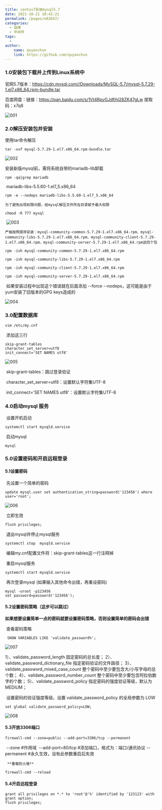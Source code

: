 ```yaml
---
title: centos7安装mysql5.7
date: 2021-10-21 10:42:21
permalink: /pages/e82647/
categories:
  - 运维
  - 中间件
tags:
  - 
author:
    name: quyanchun
    link: https://github.com/quyanchun
---
```


### 1.0安装包下载并上传到Linux系统中

官网5.7版本：https://cdn.mysql.com//Downloads/MySQL-5.7/mysql-5.7.29-1.el7.x86_64.rpm-bundle.tar

百度网盘：链接：https://pan.baidu.com/s/1Vt4RpyGJdfjhj28ZK47gLw 
提取码：x7q8 

![001](https://cdn.jsdelivr.net/gh/quyanchun/public_img/blog/202110211236878.jpg)

### 2.0解压安装包并安装

使用tar命令解压

```
tar -xvf mysql-5.7.29-1.el7.x86_64.rpm-bundle.tar
```

![002](https://cdn.jsdelivr.net/gh/quyanchun/public_img/blog/202110211236879.png)

安装新版mysql前，需将系统自带的mariadb-lib卸载

```
rpm -qa|grep mariadb
```

​	mariadb-libs-5.5.60-1.el7_5.x86_64

```
rpm -e --nodeps mariadb-libs-5.5.60-1.el7_5.x86_64
```

 	为了避免出现权限问题，给mysql解压文件所在目录赋予最大权限

```
chmod -R 777 mysql
```

​	![003](https://cdn.jsdelivr.net/gh/quyanchun/public_img/blog/202110211236881.png)

 	严格按照顺序安装：mysql-community-common-5.7.29-1.el7.x86_64.rpm、mysql-community-libs-5.7.29-1.el7.x86_64.rpm、mysql-community-client-5.7.29-1.el7.x86_64.rpm、mysql-community-server-5.7.29-1.el7.x86_64.rpm这四个包

```
rpm -ivh mysql-community-common-5.7.29-1.el7.x86_64.rpm
```

```
rpm -ivh mysql-community-libs-5.7.29-1.el7.x86_64.rpm
```

```
rpm -ivh mysql-community-client-5.7.29-1.el7.x86_64.rpm
```

```
rpm -ivh mysql-community-server-5.7.29-1.el7.x86_64.rpm
```

​	如果安装过程中出现这个错误就在后面添加 --force --nodeps，这可能是由于yum安装了旧版本的GPG keys造成的

![004](https://cdn.jsdelivr.net/gh/quyanchun/public_img/blog/202110211236882.png)

### 3.0配置数据库

```
vim /etc/my.cnf
```

​	添加这三行

```
skip-grant-tables
character_set_server=utf8
init_connect='SET NAMES utf8'
```

![005](https://cdn.jsdelivr.net/gh/quyanchun/public_img/blog/202110211236883.png)

​	skip-grant-tables：跳过登录验证

​	character_set_server=utf8：设置默认字符集UTF-8

​	init_connect='SET NAMES utf8'：设置默认字符集UTF-8

### 4.0启动mysql 服务

​	设置开机启动

```
systemctl start mysqld.service
```

​	启动mysql

```
mysql
```

### 5.0设置密码和开启远程登录

#### 	5.1设置密码

​	先设置一个简单的密码

```
update mysql.user set authentication_string=password('123456') where user='root';
```

![006](https://cdn.jsdelivr.net/gh/quyanchun/public_img/blog/202110211236884.png)

​	立即生效

```
flush privileges;
```

​	 退出mysql并停止mysql服务

```
systemctl stop  mysqld.service
```

​	编辑my.cnf配置文件将：skip-grant-tables这一行注释掉

​	重启mysql服务

```
systemctl start mysqld.service
```

​	再次登录mysql (如果输入其他命令出错，再重设密码)

```
mysql -uroot -p123456
set password=password('123456');
```

#### 	5.2设置密码策略（这步可以跳过）

​		**如果想要设置简单一点的密码就要设置密码策略，否则设置简单的密码会出错**

​		查看密码策略

```
 SHOW VARIABLES LIKE 'validate_password%'; 
```

![007](https://cdn.jsdelivr.net/gh/quyanchun/public_img/blog/202110211236885.png)

1）、validate_password_length  固定密码的总长度；
2）、validate_password_dictionary_file 指定密码验证的文件路径；
3）、validate_password_mixed_case_count  整个密码中至少要包含大/小写字母的总个数；
4）、validate_password_number_count  整个密码中至少要包含阿拉伯数字的个数；
5）、validate_password_policy 指定密码的强度验证等级，默认为 MEDIUM；

​	设置密码的验证强度等级，设置 validate_password_policy 的全局参数为 LOW 

```
set global validate_password_policy=LOW;
```

![008](https://cdn.jsdelivr.net/gh/quyanchun/public_img/blog/202110211236886.png)

#### 	5.3开放3306端口

```
firewall-cmd --zone=public --add-port=3306/tcp --permanent
```

​	--zone #作用域
​	--add-port=80/tcp #添加端口，格式为：端口/通讯协议
​	--permanent #永久生效，没有此参数重启后失效

 	 **重载防火墙**

```
firewall-cmd --reload
```

#### 	5.4开启远程登录

```
grant all privileges on *.* to 'root'@'%' identified by '123123' with grant option;
flush privileges;
```

